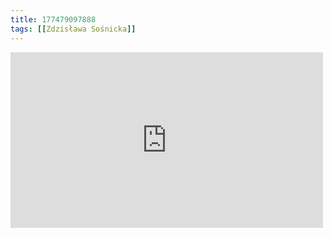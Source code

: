 ```yaml
---
title: 177479097888
tags: [[Zdzisława Sośnicka]]
---
```

<iframe allow="accelerometer; autoplay; clipboard-write; encrypted-media; gyroscope; picture-in-picture" allowfullscreen="" frameborder="0" height="281" id="youtube_iframe" src="https://www.youtube.com/embed/XeO7cQLpbyY?feature=oembed&amp;enablejsapi=1&amp;origin=https://safe.txmblr.com&amp;wmode=opaque" width="500"></iframe>